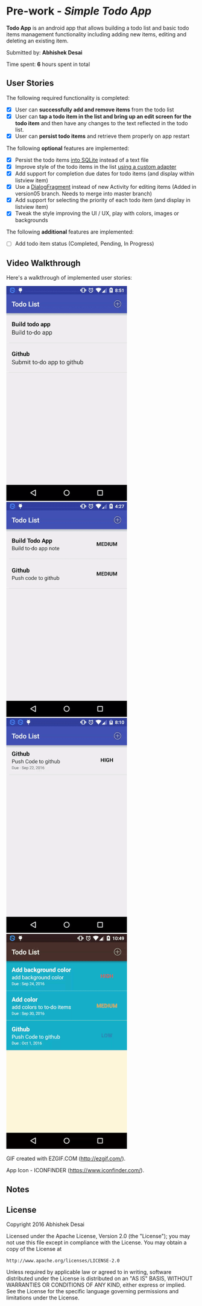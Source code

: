 # Pre-work - *Simple Todo App*

**Todo App** is an android app that allows building a todo list and basic todo items management functionality including adding new items, editing and deleting an existing item.

Submitted by: **Abhishek Desai**

Time spent: **6** hours spent in total

## User Stories

The following required functionality is completed:

* [x] User can **successfully add and remove items** from the todo list
* [x] User can **tap a todo item in the list and bring up an edit screen for the todo item** and then have any changes to the text reflected in the todo list.
* [x] User can **persist todo items** and retrieve them properly on app restart

The following **optional** features are implemented:

* [x] Persist the todo items [into SQLite](http://guides.codepath.com/android/Persisting-Data-to-the-Device#sqlite) instead of a text file
* [x] Improve style of the todo items in the list [using a custom adapter](http://guides.codepath.com/android/Using-an-ArrayAdapter-with-ListView)
* [x] Add support for completion due dates for todo items (and display within listview item)
* [x] Use a [DialogFragment](http://guides.codepath.com/android/Using-DialogFragment) instead of new Activity for editing items (Added in version05 branch. Needs to merge into master branch)
* [x] Add support for selecting the priority of each todo item (and display in listview item)
* [x] Tweak the style improving the UI / UX, play with colors, images or backgrounds

The following **additional** features are implemented:

* [ ] Add todo item status (Completed, Pending, In Progress) 

## Video Walkthrough

Here's a walkthrough of implemented user stories:

![Screenshot](https://github.com/abhishek70/Todo-Android-App/blob/master/todo-app.gif)
![Screenshot](https://github.com/abhishek70/Todo-Android-App/blob/master/todo-app-v2.gif)
![Screenshot](https://github.com/abhishek70/Todo-Android-App/blob/master/todo-app-v3.gif)
![Screenshot](https://github.com/abhishek70/Todo-Android-App/blob/master/todo-app-v4.gif)

GIF created with EZGIF.COM (http://ezgif.com/).

App Icon - ICONFINDER (https://www.iconfinder.com/).

## Notes


## License

Copyright 2016 Abhishek Desai

Licensed under the Apache License, Version 2.0 (the "License");
you may not use this file except in compliance with the License.
You may obtain a copy of the License at

    http://www.apache.org/licenses/LICENSE-2.0

Unless required by applicable law or agreed to in writing, software
distributed under the License is distributed on an "AS IS" BASIS,
WITHOUT WARRANTIES OR CONDITIONS OF ANY KIND, either express or implied.
See the License for the specific language governing permissions and
limitations under the License.
